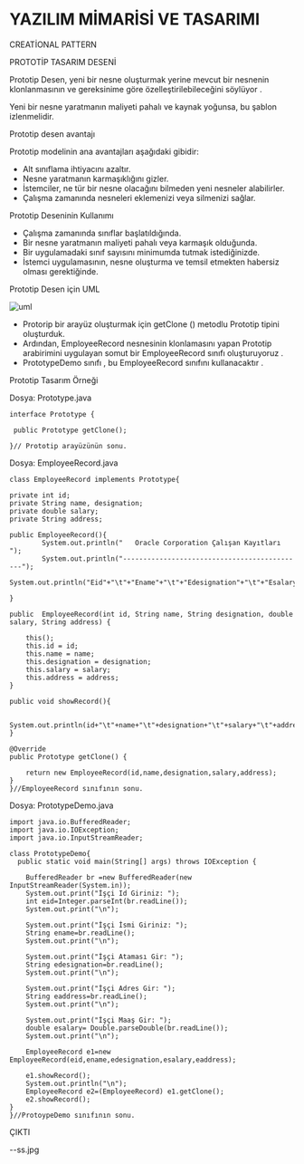 # YAZILIM MİMARİSİ VE TASARIMI

CREATİONAL PATTERN

PROTOTİP TASARIM DESENİ

Prototip Desen, yeni bir nesne oluşturmak yerine mevcut bir nesnenin klonlanmasının ve gereksinime göre özelleştirilebileceğini söylüyor .

Yeni bir nesne yaratmanın maliyeti pahalı ve kaynak yoğunsa, bu şablon izlenmelidir.

Prototip desen avantajı

Prototip modelinin ana avantajları aşağıdaki gibidir:
- Alt sınıflama ihtiyacını azaltır.
- Nesne yaratmanın karmaşıklığını gizler.
- İstemciler, ne tür bir nesne olacağını bilmeden yeni nesneler alabilirler.
- Çalışma zamanında nesneleri eklemenizi veya silmenizi sağlar.

Prototip Deseninin Kullanımı
- Çalışma zamanında sınıflar başlatıldığında.
- Bir nesne yaratmanın maliyeti pahalı veya karmaşık olduğunda.
- Bir uygulamadaki sınıf sayısını minimumda tutmak istediğinizde.
- İstemci uygulamasının, nesne oluşturma ve temsil etmekten habersiz olması gerektiğinde.

Prototip Desen için UML

![uml](https://www.javatpoint.com/images/designpattern/prototype.jpg)

- Protorip bir arayüz oluşturmak için getClone () metodlu Prototip tipini oluşturduk.
- Ardından, EmployeeRecord nesnesinin klonlamasını yapan Prototip arabirimini uygulayan somut bir EmployeeRecord sınıfı oluşturuyoruz .
- PrototypeDemo sınıfı , bu EmployeeRecord sınıfını kullanacaktır .

Prototip Tasarım Örneği

Dosya: Prototype.java

    interface Prototype {  
  
     public Prototype getClone();  
      
    }// Prototip arayüzünün sonu.


Dosya: EmployeeRecord.java

    class EmployeeRecord implements Prototype{  
      
    private int id;  
    private String name, designation;  
    private double salary;  
    private String address;  
      
    public EmployeeRecord(){  
            System.out.println("   Oracle Corporation Çalışan Kayıtları ");  
            System.out.println("---------------------------------------------");  
            System.out.println("Eid"+"\t"+"Ename"+"\t"+"Edesignation"+"\t"+"Esalary"+"\t\t"+"Eaddress");  
      
    }  
  
    public  EmployeeRecord(int id, String name, String designation, double salary, String address) {  
          
        this();  
        this.id = id;  
        this.name = name;  
        this.designation = designation;  
        this.salary = salary;  
        this.address = address;  
    }  
      
    public void showRecord(){  
          
        System.out.println(id+"\t"+name+"\t"+designation+"\t"+salary+"\t"+address);  
    }  
  
    @Override  
    public Prototype getClone() {  
          
        return new EmployeeRecord(id,name,designation,salary,address);  
    }  
    }//EmployeeRecord sınıfının sonu.


Dosya: PrototypeDemo.java

    import java.io.BufferedReader;  
    import java.io.IOException;  
    import java.io.InputStreamReader;  
  
    class PrototypeDemo{  
      public static void main(String[] args) throws IOException {  
          
        BufferedReader br =new BufferedReader(new InputStreamReader(System.in));  
        System.out.print("İşçi Id Giriniz: ");  
        int eid=Integer.parseInt(br.readLine());  
        System.out.print("\n");  
          
        System.out.print("İşçi İsmi Giriniz: ");  
        String ename=br.readLine();  
        System.out.print("\n");  
          
        System.out.print("İşçi Ataması Gir: ");  
        String edesignation=br.readLine();  
        System.out.print("\n");  
          
        System.out.print("İşçi Adres Gir: ");  
        String eaddress=br.readLine();  
        System.out.print("\n");  
          
        System.out.print("İşçi Maaş Gir: ");  
        double esalary= Double.parseDouble(br.readLine());  
        System.out.print("\n");  
           
        EmployeeRecord e1=new EmployeeRecord(eid,ename,edesignation,esalary,eaddress);  
          
        e1.showRecord();  
        System.out.println("\n");  
        EmployeeRecord e2=(EmployeeRecord) e1.getClone();  
        e2.showRecord();  
    }     
    }//ProtoypeDemo sınıfının sonu.


ÇIKTI

--ss.jpg




